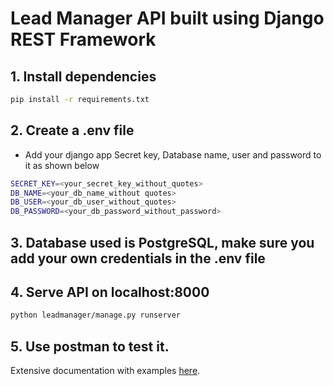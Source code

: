 # Lead Manager API built using Django REST Framework

## 1. Install dependencies
```sh
pip install -r requirements.txt
```

## 2. Create a .env file
- Add your django app Secret key, Database name, user and password to it as shown below
```sh
SECRET_KEY=<your_secret_key_without_quotes>
DB_NAME=<your_db_name_without quotes>
DB_USER=<your_db_user_without_quotes>
DB_PASSWORD=<your_db_password_without_password>
```

## 3. Database used is PostgreSQL, make sure you add your own credentials in the .env file

## 4. Serve API on localhost:8000
```sh
python leadmanager/manage.py runserver
```

## 5. Use postman to test it.

Extensive documentation with examples [here](https://documenter.getpostman.com/view/10646104/TVCgynHv).